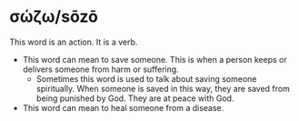# σώζω/sōzō
This word is an action. It is a verb.
* This word can mean to save someone. This is when a person keeps or delivers someone from harm or suffering.
    * Sometimes this word is used to talk about saving someone spiritually. When someone is saved in this way, they are saved from being punished by God. They are at peace with God.
* This word can mean to heal someone from a disease.
